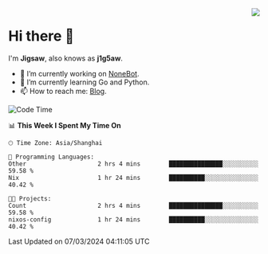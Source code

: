 <a href="#">
  <img align="right" src="https://github-readme-stats.vercel.app/api?username=j1g5awi&count_private=true&show_icons=true&title_color=80070B&text_color=B3B3B3&bg_color=212121&icon_color=80070B" />
</a>

# Hi there 👋

I'm **Jigsaw**, also knows as **j1g5aw**.

- 🔭 I’m currently working on [NoneBot](https://github.com/nonebot).
- 🌱 I’m currently learning Go and Python.
- 📫 How to reach me: [Blog](https://blog.maddestroyer.xyz/).

<!--START_SECTION:waka-->
![Code Time](http://img.shields.io/badge/Code%20Time-1%2C381%20hrs%2049%20mins-blue)

📊 **This Week I Spent My Time On** 

```text
🕑︎ Time Zone: Asia/Shanghai

💬 Programming Languages: 
Other                    2 hrs 4 mins        ███████████████░░░░░░░░░░   59.58 % 
Nix                      1 hr 24 mins        ██████████░░░░░░░░░░░░░░░   40.42 % 

🐱‍💻 Projects: 
Count                    2 hrs 4 mins        ███████████████░░░░░░░░░░   59.58 % 
nixos-config             1 hr 24 mins        ██████████░░░░░░░░░░░░░░░   40.42 % 
```


 Last Updated on 07/03/2024 04:11:05 UTC
<!--END_SECTION:waka-->

